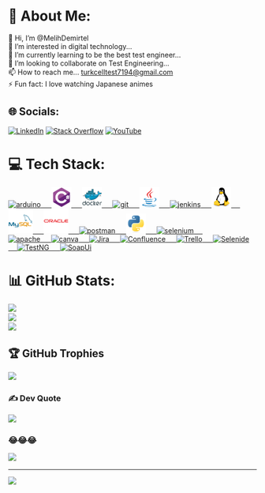 # 💫 About Me:
👋 Hi, I’m @MelihDemirtel<br>👀 I’m interested in digital technology...<br>🌱 I’m currently learning to be the best test engineer...<br>💞️ I’m looking to collaborate on Test Engineering...<br>📫 How to reach me... turkcelltest7194@gmail.com<br>⚡ Fun fact: I love watching Japanese animes 


## 🌐 Socials:
[![LinkedIn](https://img.shields.io/badge/LinkedIn-%230077B5.svg?logo=linkedin&logoColor=white)](https://linkedin.com/in/https://www.linkedin.com/in/melihcandemirtel/) [![Stack Overflow](https://img.shields.io/badge/-Stackoverflow-FE7A16?logo=stack-overflow&logoColor=white)](https://stackoverflow.com/users/19726127) [![YouTube](https://img.shields.io/badge/YouTube-%23FF0000.svg?logo=YouTube&logoColor=white)](https://youtube.com/@https://www.youtube.com/channel/UC-wsXBWxrINhnWfH6H-9Qgw) 

# 💻 Tech Stack:
<p align="left"> <a href="https://www.arduino.cc/" target="_blank" rel="noreferrer"> <img src="https://cdn.worldvectorlogo.com/logos/arduino-1.svg" alt="arduino" width="40" height="40"/> &emsp; </a> <a href="https://www.w3schools.com/cs/" target="_blank" rel="noreferrer"> <img src="https://raw.githubusercontent.com/devicons/devicon/master/icons/csharp/csharp-original.svg" alt="csharp" width="40" height="40"/> &emsp; </a> <a href="https://www.docker.com/" target="_blank" rel="noreferrer"> <img src="https://raw.githubusercontent.com/devicons/devicon/master/icons/docker/docker-original-wordmark.svg" alt="docker" width="40" height="40"/> &emsp; </a> <a href="https://git-scm.com/" target="_blank" rel="noreferrer"> <img src="https://www.vectorlogo.zone/logos/git-scm/git-scm-icon.svg" alt="git" width="40" height="40"/> &emsp; </a> <a href="https://www.java.com" target="_blank" rel="noreferrer"> <img src="https://raw.githubusercontent.com/devicons/devicon/master/icons/java/java-original.svg" alt="java" width="40" height="40"/> &emsp; </a> <a href="https://www.jenkins.io" target="_blank" rel="noreferrer"> <img src="https://www.vectorlogo.zone/logos/jenkins/jenkins-icon.svg" alt="jenkins" width="40" height="40"/> &emsp; </a> <a href="https://www.linux.org/" target="_blank" rel="noreferrer"> <img src="https://raw.githubusercontent.com/devicons/devicon/master/icons/linux/linux-original.svg" alt="linux" width="40" height="40"/> &emsp; </a> <a href="https://www.mysql.com/" target="_blank" rel="noreferrer"> <img src="https://raw.githubusercontent.com/devicons/devicon/master/icons/mysql/mysql-original-wordmark.svg" alt="mysql" width="50" height="50"/> &emsp; </a> <a href="https://www.oracle.com/" target="_blank" rel="noreferrer"> <img src="https://raw.githubusercontent.com/devicons/devicon/master/icons/oracle/oracle-original.svg" alt="oracle" width="50" height="50"/> &emsp; </a> <a href="https://postman.com" target="_blank" rel="noreferrer"> <img src="https://www.vectorlogo.zone/logos/getpostman/getpostman-icon.svg" alt="postman" width="40" height="40"/> &emsp; </a> <a href="https://www.python.org" target="_blank" rel="noreferrer"> <img src="https://raw.githubusercontent.com/devicons/devicon/master/icons/python/python-original.svg" alt="python" width="40" height="40"/> &emsp; </a> <a href="https://www.selenium.dev" target="_blank" rel="noreferrer"> <img src="https://raw.githubusercontent.com/detain/svg-logos/780f25886640cef088af994181646db2f6b1a3f8/svg/selenium-logo.svg" alt="selenium" width="40" height="40"/> &emsp; </a> <br><a href="https://www.apache" target="_blank" rel="noreferrer"> <img src="https://upload.wikimedia.org/wikipedia/commons/thumb/5/52/Apache_Maven_logo.svg/1200px-Apache_Maven_logo.svg.png" alt="apache" width="147" height="35"/> &emsp; </a> 
<a href="https://www.canva" target="_blank" rel="noreferrer"> <img src="https://play-lh.googleusercontent.com/3aWGqSf3T_p3F6wc8FFvcZcnjWlxpZdNaqFVEvPwQ1gTOPkVoZwq6cYvfK9eCkwCXbRY" alt="canva" width="45" height="35"/> &emsp; </a> <a href="https://www.jira" target="_blank" rel="noreferrer"> <img src="https://itsm.yeditepe.edu.tr/images/atlassian-jira-logo-large.png" alt="Jira" width="75" height="35"/> &emsp; </a> 
<a href="https://www.conf" target="_blank" rel="noreferrer"> <img src="https://upload.wikimedia.org/wikipedia/commons/thumb/8/88/Atlassian_Confluence_2017_logo.svg/2560px-Atlassian_Confluence_2017_logo.svg.png" alt="Confluence" width="130.5" height="35"/> &emsp; </a> <a href="https://www.trello" target="_blank" rel="noreferrer"> <img src="https://upload.wikimedia.org/wikipedia/commons/thumb/7/7a/Trello-logo-blue.svg/1280px-Trello-logo-blue.svg.png" alt="Trello" width="93.5" height="35"/> &emsp; </a> <a href="https://www.selen" target="_blank" rel="noreferrer"> <img src="https://selenide.org/images/selenide-logo-big.png" alt="Selenide" width="110.5" height="40"/> &emsp; </a> <a href="https://www.testng" target="_blank" rel="noreferrer"> <img src="https://blog.knoldus.com/wp-content/uploads/2020/01/TESTNG.png" alt="TestNG" width="90.5" height="35"/> &emsp; </a> <a href="https://www.soap" target="_blank" rel="noreferrer"> <img src="https://www.gcreddy.com/wp-content/uploads/2022/09/Introduction-to-SoapUI.png" alt="SoapUi" width="100.5" height="35"/> </a> </p>

# 📊 GitHub Stats:
![](https://github-readme-stats.vercel.app/api?username=MelihDemirtel&theme=radical&hide_border=false&include_all_commits=true&count_private=true)<br/>
![](https://github-readme-streak-stats.herokuapp.com/?user=MelihDemirtel&theme=radical&hide_border=false)<br/>
![](https://github-readme-stats.vercel.app/api/top-langs/?username=MelihDemirtel&theme=radical&hide_border=false&include_all_commits=true&count_private=true&layout=compact)

## 🏆 GitHub Trophies
![](https://github-profile-trophy.vercel.app/?username=MelihDemirtel&theme=radical&no-frame=false&no-bg=false&margin-w=4)

### ✍️ Dev Quote
![](https://quotes-github-readme.vercel.app/api?type=horizontal&theme=radical)

### 😂😂😂
<img src="[https://random-memer.herokuapp.com/](https://random-memer.herokuapp.com/)" width="512px"/>

---
[![](https://visitcount.itsvg.in/api?id=MelihDemirtel&icon=0&color=1)](https://visitcount.itsvg.in)
